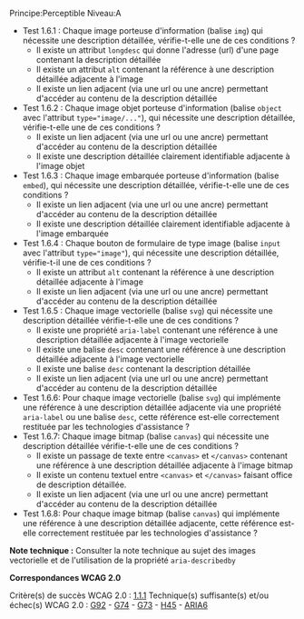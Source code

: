 Principe:Perceptible
Niveau:A

+ Test 1.6.1 : Chaque image porteuse d'information (balise `img`) qui nécessite une description détaillée, vérifie-t-elle une de ces conditions ?
  + Il existe un attribut `longdesc` qui donne l'adresse (url) d'une page contenant la description détaillée
  + Il existe un attribut `alt` contenant la référence à une description détaillée adjacente à l'image
  + Il existe un lien adjacent (via une url ou une ancre) permettant d'accéder au contenu de la description détaillée
+ Test 1.6.2 : Chaque image objet porteuse d'information (balise `object` avec l'attribut `type="image/..."`), qui nécessite une description détaillée, vérifie-t-elle une de ces conditions ?
  + Il existe un lien adjacent (via une url ou une ancre) permettant d'accéder au contenu de la description détaillée
  + Il existe une description détaillée clairement identifiable adjacente à l'image objet
+ Test 1.6.3 : Chaque image embarquée porteuse d'information (balise `embed`), qui nécessite une description détaillée, vérifie-t-elle une de ces conditions ?
  + Il existe un lien adjacent (via une url ou une ancre) permettant d'accéder au contenu de la description détaillée
  + Il existe une description détaillée clairement identifiable adjacente à l'image embarquée
+ Test 1.6.4 : Chaque bouton de formulaire de type image (balise `input` avec l'attribut `type="image"`), qui nécessite une description détaillée, vérifie-t-il une de ces conditions ?
  + Il existe un attribut `alt` contenant la référence à une description détaillée adjacente à l'image
  + Il existe un lien adjacent (via une url ou une ancre) permettant d'accéder au contenu de la description détaillée
+ Test 1.6.5 : Chaque image vectorielle (balise `svg`) qui nécessite une description détaillée vérifie-t-elle une de ces conditions ?
  + Il existe une propriété `aria-label` contenant une référence à une description détaillée adjacente à l'image vectorielle
  + Il existe une balise `desc` contenant une référence à une description détaillée adjacente à l'image vectorielle
  + Il existe une balise `desc` contenant la description détaillée
  + Il existe un lien adjacent (via une url ou une ancre) permettant d'accéder au contenu de la description détaillée
+ Test 1.6.6: Pour chaque image vectorielle (balise `svg`) qui implémente une référence à une description détaillée adjacente via une propriété `aria-label` ou une balise `desc`, cette référence est-elle correctement restituée par les technologies d'assistance ?
+ Test 1.6.7: Chaque image bitmap (balise `canvas`) qui nécessite une description détaillée vérifie-t-elle une de ces conditions ?
  + Il existe un passage de texte entre `<canvas>` et `</canvas>` contenant une référence à une description détaillée adjacente à l'image bitmap
  + Il existe un contenu textuel entre `<canvas>` et `</canvas>` faisant office de description détaillée.
  + Il existe un lien adjacent (via une url ou une ancre) permettant d'accéder au contenu de la description détaillée
+ Test 1.6.8: Pour chaque image bitmap (balise `canvas`) qui implémente une référence à une description détaillée adjacente, cette référence est-elle correctement restituée par les technologies d'assistance ?

**Note technique :** Consulter la note technique au sujet des images vectorielle et de l'utilisation de la propriété `aria-describedby`

**Correspondances WCAG 2.0**

Critère(s) de succès WCAG 2.0 : [1.1.1](http://www.w3.org/Translations/WCAG20-fr/#text-equiv-all)
Technique(s) suffisante(s) et/ou échec(s) WCAG 2.0 : [G92](http://www.w3.org/TR/WCAG-TECHS/G92.html) - [G74](http://www.w3.org/TR/WCAG-TECHS/G74.html) - [G73](http://www.w3.org/TR/WCAG-TECHS/G73.html) - [H45](http://www.w3.org/TR/WCAG-TECHS/H45.html) - [ARIA6](http://www.w3.org/TR/WCAG-TECHS/ARIA6.html)

